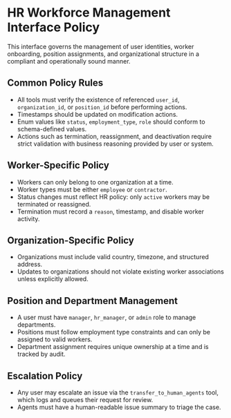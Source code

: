 # HR Workforce Management Interface Policy

This interface governs the management of user identities, worker onboarding, position assignments, and organizational structure in a compliant and operationally sound manner. 

## Common Policy Rules

- All tools must verify the existence of referenced `user_id`, `organization_id`, or `position_id` before performing actions.
- Timestamps should be updated on modification actions.
- Enum values like `status`, `employment_type`, `role` should conform to schema-defined values.
- Actions such as termination, reassignment, and deactivation require strict validation with business reasoning provided by user or system.

## Worker-Specific Policy

- Workers can only belong to one organization at a time.
- Worker types must be either `employee` or `contractor`.
- Status changes must reflect HR policy: only `active` workers may be terminated or reassigned.
- Termination must record a `reason`, timestamp, and disable worker activity.

## Organization-Specific Policy

- Organizations must include valid country, timezone, and structured address.
- Updates to organizations should not violate existing worker associations unless explicitly allowed.

## Position and Department Management

- A user must have `manager`, `hr_manager`, or `admin` role to manage departments.
- Positions must follow employment type constraints and can only be assigned to valid workers.
- Department assignment requires unique ownership at a time and is tracked by audit.

## Escalation Policy

- Any user may escalate an issue via the `transfer_to_human_agents` tool, which logs and queues their request for review.
- Agents must have a human-readable issue summary to triage the case.

